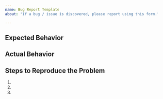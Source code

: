 ```yaml
---
name: Bug Report Template
about: "If a bug / issue is discovered, please report using this form."

---
```


## Expected Behavior


## Actual Behavior


## Steps to Reproduce the Problem

  1.
  2.
  3.
